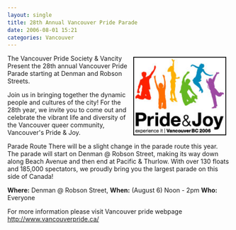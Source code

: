 ```yaml
---
layout: single
title: 28th Annual Vancouver Pride Parade
date: 2006-08-01 15:21
categories: Vancouver
---
```

<a href="/public/uploads/2006/07/Pride_JoyLogo.jpg" rel="lightbox"><img src="/public/uploads/2006/07/Pride_JoyLogo.jpg" alt="Pride_JoyLogo.jpg" title="Pride_JoyLogo.jpg" style="margin: 5px 10px; padding: 3px" align="right" border="2" height="167" width="200" /></a>

The Vancouver Pride Society &amp; Vancity Present the 28th annual Vancouver Pride Parade starting at Denman and Robson Streets.

Join us in bringing together the dynamic people and cultures of the city!
For the 28th year, we invite you to come out and celebrate the vibrant life and diversity of the Vancouver queer community, Vancouver's Pride &amp; Joy.

Parade Route
There will be a slight change in the parade route this year. The parade will start on Denman @ Robson Street, making its way down along Beach Avenue and then end at Pacific &amp; Thurlow. With over 130 floats and 185,000 spectators, we proudly bring you the largest parade on this side of Canada!

<strong>Where:</strong> Denman @ Robson Street,
<strong>When:</strong> (August 6) Noon - 2pm
<strong>Who:</strong> Everyone

For more information please visit Vancouver pride webpage
<a href="http://www.vancouverpride.ca/event-details.cfm">http://www.vancouverpride.ca/</a>
